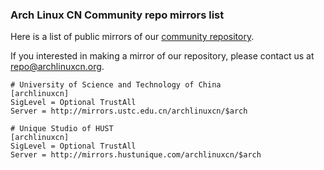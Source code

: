 ### Arch Linux CN Community repo mirrors list

Here is a list of public mirrors of our [community repository](https://github.com/archlinuxcn/repo).

If you interested in making a mirror of our repository, please contact us at repo@archlinuxcn.org.

```
# University of Science and Technology of China
[archlinuxcn]
SigLevel = Optional TrustAll
Server = http://mirrors.ustc.edu.cn/archlinuxcn/$arch
```

```
# Unique Studio of HUST
[archlinuxcn]
SigLevel = Optional TrustAll
Server = http://mirrors.hustunique.com/archlinuxcn/$arch
```
